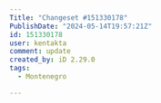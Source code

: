 ```yaml
---
Title: "Changeset #151330178"
PublishDate: "2024-05-14T19:57:21Z"
id: 151330178
user: kentakta
comment: update
created_by: iD 2.29.0
tags:
  - Montenegro

---
```

